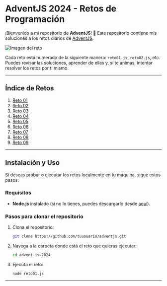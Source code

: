 # AdventJS 2024 - Retos de Programación

¡Bienvenido a mi repositorio de **AdventJS**! 🎄 Este repositorio contiene mis soluciones a los retos diarios de <a href="https://adventjs.dev/" target="_blank">AdventJS</a>.

![Imagen del reto](https://adventjs.dev/logo.webp)

Cada reto está numerado de la siguiente manera: `reto01.js`, `reto02.js`, etc. Puedes revisar las soluciones, aprender de ellas y, si te animas, intentar resolver los retos por ti mismo.

---

## Índice de Retos

1. [Reto 01](reto01.js)
2. [Reto 02](reto02.js)
3. [Reto 03](reto03.js)
4. [Reto 04](reto04.js)
5. [Reto 05](reto05.js)
6. [Reto 06](reto06.js)
7. [Reto 07](reto07.js)
8. [Reto 08](reto08.js)
9. [Reto 09](reto09.js)

---

## Instalación y Uso

Si deseas probar o ejecutar los retos localmente en tu máquina, sigue estos pasos:

### Requisitos

- **Node.js** instalado (si no lo tienes, puedes descargarlo desde [aquí](https://nodejs.org/)).

### Pasos para clonar el repositorio

1. Clona el repositorio:
    ```bash
    git clone https://github.com/tuusuario/adventjs.git
    ```

2. Navega a la carpeta donde está el reto que quieras ejecutar:
    ```bash
    cd advent-js-2024
    ```

3. Ejecuta el reto:
    ```bash
    node reto01.js
    ```

---
